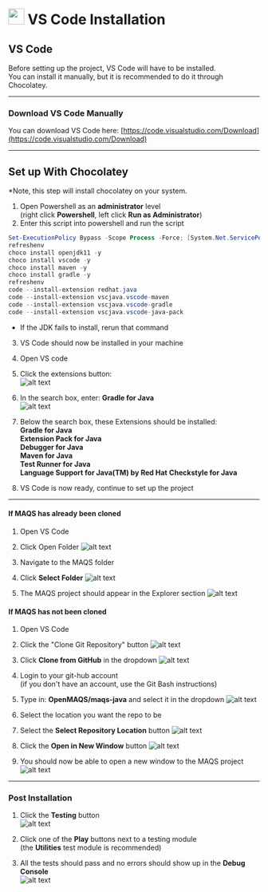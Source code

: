 # <img src="resources/MAQS.jpg" height="32" width="32"> VS Code Installation

## VS Code
Before setting up the project, VS Code will have to be installed.  
You can install it manually, but it is recommended to do it through Chocolatey.

---

### Download VS Code Manually
You can download VS Code here: [https://code.visualstudio.com/Download](https://code.visualstudio.com/Download)

---

## Set up With Chocolatey
*Note, this step will install chocolatey on your system.

1. Open Powershell as an **administrator** level  
   (right click **Powershell**, left click **Run as Administrator**)
2. Enter this script into powershell and run the script 

```powershell
Set-ExecutionPolicy Bypass -Scope Process -Force; [System.Net.ServicePointManager]::SecurityProtocol = [System.Net.ServicePointManager]::SecurityProtocol -bor 3072; iex ((New-Object System.Net.WebClient).DownloadString('https://chocolatey.org/install.ps1'))
refreshenv
choco install openjdk11 -y
choco install vscode -y
choco install maven -y
choco install gradle -y
refreshenv
code --install-extension redhat.java
code --install-extension vscjava.vscode-maven
code --install-extension vscjava.vscode-gradle
code --install-extension vscjava.vscode-java-pack
```
* If the JDK fails to install, rerun that command

3. VS Code should now be installed in your machine
4. Open VS code
5. Click the extensions button:  
   ![alt text](../resources/installationImages/vsCode/ExtensionsButton.png)


6. In the search box, enter: **Gradle for Java**  
   ![alt text](../resources/installationImages/vsCode/ExtensionsSearchBox.png)


7. Below the search box, these Extensions should be installed:  
   **Gradle for Java**  
   **Extension Pack for Java**  
   **Debugger for Java**  
   **Maven for Java**  
   **Test Runner for Java**  
   **Language Support for Java(TM) by Red Hat**
   **Checkstyle for Java**


9. VS Code is now ready, continue to set up the project

---

#### If MAQS has already been cloned
1. Open VS Code
2. Click Open Folder
   ![alt text](../resources/installationImages/vsCode/OpenFolder.png)


3. Navigate to the MAQS folder
4. Click **Select Folder**
   ![alt text](../resources/installationImages/vsCode/NavigateToMAQS.png)


6. The MAQS project should appear in the Explorer section
   ![alt text](../resources/installationImages/vsCode/ExplorerSection.png)

#### If MAQS has not been cloned
1. Open VS Code
2. Click the "Clone Git Repository" button
   ![alt text](../resources/installationImages/vsCode/OpenGitRepo.png)


3. Click **Clone from GitHub** in the dropdown
   ![alt text](../resources/installationImages/vsCode/CloneFromGitHub.png)


4. Login to your git-hub account  
   (if you don't have an account, use the Git Bash instructions)
5. Type in: **OpenMAQS/maqs-java** and select it in the dropdown
   ![alt text](../resources/installationImages/vsCode/GitHubMAQSLink.png)


6. Select the location you want the repo to be
7. Select the **Select Repository Location** button
   ![alt text](../resources/installationImages/vsCode/GitHubInstallationLocation.png)


8. Click the **Open in New Window** button
   ![alt text](../resources/installationImages/vsCode/OpenClonedRepo.png)


10. You should now be able to open a new window to the MAQS project
    ![alt text](../resources/installationImages/vsCode/ExplorerSection.png)

---

### Post Installation
1. Click the **Testing** button  
   ![alt text](../resources/installationImages/vsCode/TestingButton.png)


2. Click one of the **Play** buttons next to a testing module  
   (the **Utilities** test module is recommended)
3. All the tests should pass and no errors should show up in the **Debug Console**  
   ![alt text](../resources/installationImages/vsCode/PassingTests.png)
